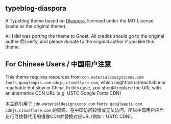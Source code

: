 typeblog-diaspora
---

A Typeblog theme based on [Diaspora](https://github.com/LoeiFy/Diaspora), licensed under the MIT License (same as the original theme).

All I did was porting the theme to Ghost. All credits should go to the original auther @Loeify, and please donate to the original author if you like this theme.

For Chinese Users / 中国用户注意
---

This theme requires resources from `cdn.materialdesignicons.com` `fonts.googleapis.com` `cdnjs.cloudflare.com`, which might be unreachable or reachable but slow in China. In this case, you should replace the URL with an alternative CDN URL (e.g. USTC Google Fonts CDN)

本主题引用了 `cdn.materialdesignicons.com` `fonts.googleapis.com` `cdnjs.cloudflare.com` 的资源，在中国访问较慢或无法访问。所以中国用户应当自行寻找替代用的镜像CDN并替换对应URL(例如：USTC CDN)。
